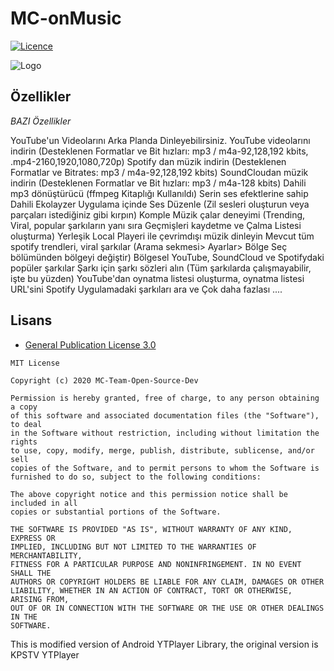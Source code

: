# MC-onMusic

[![Licence](https://img.shields.io/badge/license-GPLv3-blue.svg?style=flat-square)](https://www.gnu.org/licenses/gpl-3.0.en.html)

![Logo](https://github.com/MC-Team2212/MC-onMusic/blob/master/app/src/main/res/mipmap-xxhdpi/ic_launcher.png)



## Özellikler

*BAZI Özellikler*

YouTube'un Videolarını Arka Planda Dinleyebilirsiniz.
YouTube videolarını indirin (Desteklenen Formatlar ve Bit hızları: mp3 / m4a-92,128,192 kbits, .mp4-2160,1920,1080,720p)
Spotify dan müzik indirin (Desteklenen Formatlar ve Bitrates: mp3 / m4a-92,128,192 kbits)
SoundCloudan müzik indirin (Desteklenen Formatlar ve Bit hızları: mp3 / m4a-128 kbits)
Dahili mp3 dönüştürücü (ffmpeg Kitaplığı Kullanıldı)
Serin ses efektlerine sahip Dahili Ekolayzer
Uygulama içinde Ses Düzenle (Zil sesleri oluşturun veya parçaları istediğiniz gibi kırpın)
Komple Müzik çalar deneyimi (Trending, Viral, popular şarkıların yanı sıra Geçmişleri kaydetme ve Çalma Listesi oluşturma)
Yerleşik Local Playeri ile çevrimdışı müzik dinleyin
Mevcut tüm spotify trendleri, viral şarkılar (Arama sekmesi> Ayarlar> Bölge Seç bölümünden bölgeyi değiştir)
Bölgesel YouTube, SoundCloud ve Spotifydaki popüler şarkılar
Şarkı için şarkı sözleri alın (Tüm şarkılarda çalışmayabilir, işte bu yüzden)
YouTube'dan oynatma listesi oluşturma, oynatma listesi URL'sini Spotify
Uygulamadaki şarkıları ara
ve Çok daha fazlası ....



## Lisans

* [General Publication License 3.0](https://www.gnu.org/licenses/gpl-3.0.en.html)

```
MIT License

Copyright (c) 2020 MC-Team-Open-Source-Dev

Permission is hereby granted, free of charge, to any person obtaining a copy
of this software and associated documentation files (the "Software"), to deal
in the Software without restriction, including without limitation the rights
to use, copy, modify, merge, publish, distribute, sublicense, and/or sell
copies of the Software, and to permit persons to whom the Software is
furnished to do so, subject to the following conditions:

The above copyright notice and this permission notice shall be included in all
copies or substantial portions of the Software.

THE SOFTWARE IS PROVIDED "AS IS", WITHOUT WARRANTY OF ANY KIND, EXPRESS OR
IMPLIED, INCLUDING BUT NOT LIMITED TO THE WARRANTIES OF MERCHANTABILITY,
FITNESS FOR A PARTICULAR PURPOSE AND NONINFRINGEMENT. IN NO EVENT SHALL THE
AUTHORS OR COPYRIGHT HOLDERS BE LIABLE FOR ANY CLAIM, DAMAGES OR OTHER
LIABILITY, WHETHER IN AN ACTION OF CONTRACT, TORT OR OTHERWISE, ARISING FROM,
OUT OF OR IN CONNECTION WITH THE SOFTWARE OR THE USE OR OTHER DEALINGS IN THE
SOFTWARE.
```


This is modified version of Android YTPlayer Library, the original version is KPSTV YTPlayer 
